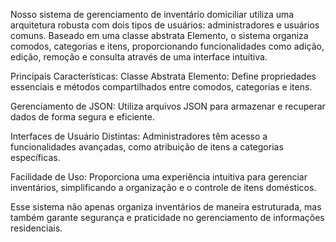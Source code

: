 Nosso sistema de gerenciamento de inventário domiciliar utiliza uma arquitetura robusta com dois tipos de usuários: administradores e usuários comuns. Baseado em uma classe abstrata Elemento, o sistema organiza comodos, categorias e itens, proporcionando funcionalidades como adição, edição, remoção e consulta através de uma interface intuitiva.

Principais Características:
Classe Abstrata Elemento:
Define propriedades essenciais e métodos compartilhados entre comodos, categorias e itens.

Gerenciamento de JSON:
Utiliza arquivos JSON para armazenar e recuperar dados de forma segura e eficiente.

Interfaces de Usuário Distintas:
Administradores têm acesso a funcionalidades avançadas, como atribuição de itens a categorias específicas.

Facilidade de Uso:
Proporciona uma experiência intuitiva para gerenciar inventários, simplificando a organização e o controle de itens domésticos.

Esse sistema não apenas organiza inventários de maneira estruturada, mas também garante segurança e praticidade no gerenciamento de informações residenciais.